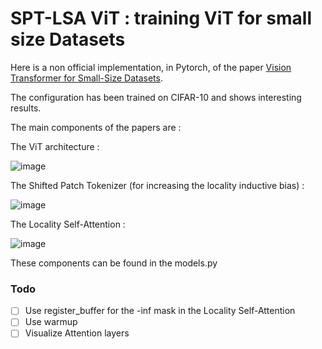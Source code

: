 
# SPT-LSA ViT : training ViT for small size Datasets

Here is a non official implementation, in Pytorch, of the paper <a href="https://arxiv.org/abs/2112.13492v1">Vision Transformer for Small-Size Datasets<a/>. 

The configuration has been trained on CIFAR-10 and shows interesting results. 

The main components of the papers are :

The ViT architecture :

![image](https://user-images.githubusercontent.com/42917280/225777072-f8f4324a-2ca8-4f82-9548-4b9c0ba83b47.png)

The Shifted Patch Tokenizer (for increasing the locality inductive bias) :

![image](https://user-images.githubusercontent.com/42917280/225777202-72320ff4-6e92-46d4-8dad-0675c643dab6.png)

The Locality Self-Attention : 

![image](https://user-images.githubusercontent.com/42917280/225777292-f3e4d8f6-b3e3-485e-a6d2-da8e116c3943.png)


These components can be found in the models.py 


### Todo

- [ ] Use register_buffer for the -inf mask in the Locality Self-Attention
- [ ] Use warmup  
- [ ] Visualize Attention layers
